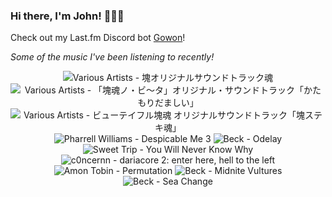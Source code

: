 ### Hi there, I'm John! 🏄🏻‍♂️

Check out my Last.fm Discord bot [Gowon](http://gowon.ca)!

_Some of the music I've been listening to recently!_


<!-- lastfm -->
<p align="center"><img src="https://lastfm.freetls.fastly.net/i/u/64s/7426648a1809c5c3c99b9341d03b7954.jpg" title="Various Artists - 塊オリジナルサウンドトラック魂"> <img src="https://lastfm.freetls.fastly.net/i/u/64s/9f9d21320adc3cf97bf953e308ecd18f.jpg" title="Various Artists - 「塊魂ノ・ビ〜タ」オリジナル・サウンドトラック「かたもりだましい」"> <img src="https://lastfm.freetls.fastly.net/i/u/64s/9069e613da3c3372d02638532be10cf3.jpg" title="Various Artists - ビューテイフル塊魂 オリジナルサウンドトラック「塊ステキ魂」"> <img src="https://lastfm.freetls.fastly.net/i/u/64s/43558df50308816c9b9f76404fc35ba9.jpg" title="Pharrell Williams - Despicable Me 3"> <img src="https://lastfm.freetls.fastly.net/i/u/64s/8381e54db1d4b669bb6baedc68180503.jpg" title="Beck - Odelay"> <img src="https://lastfm.freetls.fastly.net/i/u/64s/8a57f395a7b21653e569012419d602d6.jpg" title="Sweet Trip - You Will Never Know Why"> <img src="https://lastfm.freetls.fastly.net/i/u/64s/bc31b870bd428ba37802a5a72f3c3b8f.jpg" title="c0ncernn - dariacore 2: enter here, hell to the left"> <img src="https://lastfm.freetls.fastly.net/i/u/64s/7963978124c87b5120f9b2eff4a74228.jpg" title="Amon Tobin - Permutation"> <img src="https://lastfm.freetls.fastly.net/i/u/64s/458760ad7889b0019bee0403fce9629f.png" title="Beck - Midnite Vultures"> <img src="https://lastfm.freetls.fastly.net/i/u/64s/453dd16dd7b18709393b2e1a9b856802.jpg" title="Beck - Sea Change"> </p>
